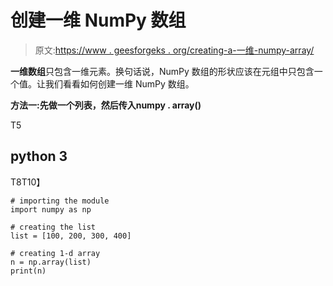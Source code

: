 # 创建一维 NumPy 数组

> 原文:[https://www . geesforgeks . org/creating-a-一维-numpy-array/](https://www.geeksforgeeks.org/creating-a-one-dimensional-numpy-array/)

**一维数组**只包含一维元素。换句话说，NumPy 数组的形状应该在元组中只包含一个值。让我们看看如何创建一维 NumPy 数组。

**方法一:**先做一个列表，然后传入**numpy . array()**

T5

## python 3

T8T10】

```
# importing the module
import numpy as np

# creating the list
list = [100, 200, 300, 400]

# creating 1-d array
n = np.array(list)
print(n)
```